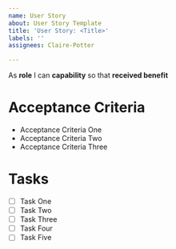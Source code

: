 ```yaml
---
name: User Story
about: User Story Template
title: 'User Story: <Title>'
labels: ''
assignees: Claire-Potter

---
```


As **role** I can **capability** so that **received benefit**
  
# Acceptance Criteria
  
* Acceptance Criteria One
* Acceptance Criteria Two
* Acceptance Criteria Three
  
# Tasks

- [ ] Task One
- [ ] Task Two
- [ ] Task Three
- [ ] Task Four
- [ ] Task Five
